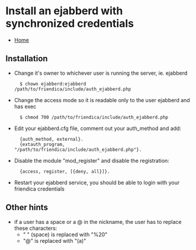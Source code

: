 Install an ejabberd with synchronized credentials
=================================================

* [Home](help)

Installation
------------

- Change it's owner to whichever user is running the server, ie. ejabberd

        $ chown ejabberd:ejabberd /path/to/friendica/include/auth_ejabberd.php

- Change the access mode so it is readable only to the user ejabberd and has exec

        $ chmod 700 /path/to/friendica/include/auth_ejabberd.php

- Edit your ejabberd.cfg file, comment out your auth_method and add:

        {auth_method, external}.
        {extauth_program, "/path/to/friendica/include/auth_ejabberd.php"}.

- Disable the module "mod_register" and disable the registration:

        {access, register, [{deny, all}]}.

- Restart your ejabberd service, you should be able to login with your friendica credentials

Other hints
-----------
- if a user has a space or a @ in the nickname, the user has to replace these characters:
  - " " (space) is replaced with "%20"
  - "@" is replaced with "(a)"

